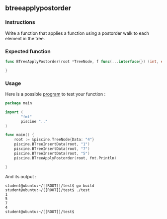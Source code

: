 ## btreeapplypostorder

### Instructions

Write a function that applies a function using a postorder walk to each element in the tree.

### Expected function

```go
func BTreeApplyPostorder(root *TreeNode, f func(...interface{}) (int, error)) {

}
```

### Usage

Here is a possible [program](TODO-LINK) to test your function :

```go
package main

import (
       "fmt"
       piscine ".."
)

func main() {
	root := &piscine.TreeNode{Data: "4"}
	piscine.BTreeInsertData(root, "1")
	piscine.BTreeInsertData(root, "7")
	piscine.BTreeInsertData(root, "5")
	piscine.BTreeApplyPostorder(root, fmt.Println)

}
```

And its output :

```console
student@ubuntu:~/[[ROOT]]/test$ go build
student@ubuntu:~/[[ROOT]]/test$ ./test
1
5
7
4
student@ubuntu:~/[[ROOT]]/test$
```
